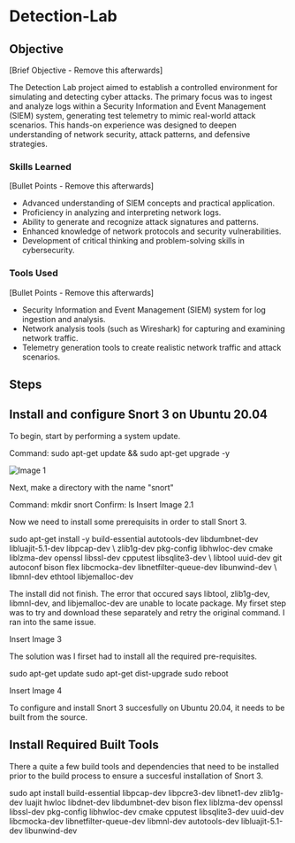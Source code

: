 # Detection-Lab

## Objective
[Brief Objective - Remove this afterwards]

The Detection Lab project aimed to establish a controlled environment for simulating and detecting cyber attacks. The primary focus was to ingest and analyze logs within a Security Information and Event Management (SIEM) system, generating test telemetry to mimic real-world attack scenarios. This hands-on experience was designed to deepen understanding of network security, attack patterns, and defensive strategies.

### Skills Learned
[Bullet Points - Remove this afterwards]

- Advanced understanding of SIEM concepts and practical application.
- Proficiency in analyzing and interpreting network logs.
- Ability to generate and recognize attack signatures and patterns.
- Enhanced knowledge of network protocols and security vulnerabilities.
- Development of critical thinking and problem-solving skills in cybersecurity.

### Tools Used
[Bullet Points - Remove this afterwards]

- Security Information and Event Management (SIEM) system for log ingestion and analysis.
- Network analysis tools (such as Wireshark) for capturing and examining network traffic.
- Telemetry generation tools to create realistic network traffic and attack scenarios.

## Steps

## Install and configure Snort 3 on Ubuntu 20.04
To begin, start by performing a system update. 

Command: sudo apt-get update && sudo apt-get upgrade -y

![Image 1](https://github.com/ahkeillcyber/Detection-Lab/assets/153658518/71f44b57-0c5d-478a-8163-bba91fa4c37b)

Next, make a directory with the name "snort"

Command: mkdir snort
Confirm: ls 
Insert Image 2.1

Now we need to install some prerequisits in order to stall Snort 3.

sudo apt-get install -y build-essential autotools-dev libdumbnet-dev libluajit-5.1-dev libpcap-dev \ zlib1g-dev pkg-config libhwloc-dev cmake liblzma-dev openssl libssl-dev cpputest libsqlite3-dev \ libtool uuid-dev git autoconf bison flex libcmocka-dev libnetfilter-queue-dev libunwind-dev \ libmnl-dev ethtool libjemalloc-dev

The install did not finish. The error that occured says libtool, zlib1g-dev, libmnl-dev, and libjemalloc-dev are unable to locate package. My firset step was to try and download these separately and retry the original command. I ran into the same issue. 

Insert Image 3

The solution was I firset had to install all the required pre-requisites.

sudo apt-get update
sudo apt-get dist-upgrade
sudo reboot

Insert Image 4


To configure and install Snort 3 succesfully on Ubuntu 20.04, it needs to be built from the source. 

## Install Required Built Tools
There a quite a few build tools and dependencies that need to be installed prior to the build process to ensure a succesful installation of Snort 3. 

sudo apt install build-essential libpcap-dev libpcre3-dev libnet1-dev zlib1g-dev luajit hwloc libdnet-dev libdumbnet-dev bison flex liblzma-dev openssl libssl-dev pkg-config libhwloc-dev cmake cpputest libsqlite3-dev uuid-dev libcmocka-dev libnetfilter-queue-dev libmnl-dev autotools-dev libluajit-5.1-dev libunwind-dev


